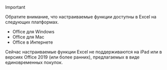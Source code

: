 > [!IMPORTANT]
> Обратите внимание, что настраиваемые функции доступны в Excel на следующих платформах.
>
> - Office для Windows
> - Office для Mac
> - Office в Интернете
>
> Сейчас настраиваемые функции Excel не поддерживаются на iPad или в версиях Office 2019 (или более ранних), предлагаемых в виде единовременных покупок.
